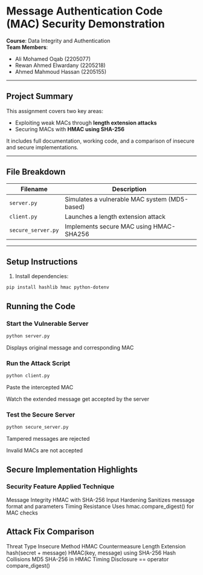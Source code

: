 # Message Authentication Code (MAC) Security Demonstration 
**Course**: Data Integrity and Authentication  
**Team Members**:  
- Ali Mohamed Oqab (2205077)  
- Rewan Ahmed Elwardany (2205218)  
- Ahmed Mahmoud Hassan (2205155)  
---
## Project Summary

This assignment covers two key areas:

- Exploiting weak MACs through **length extension attacks**
- Securing MACs with **HMAC using SHA-256**

It includes full documentation, working code, and a comparison of insecure and secure implementations.

---

## File Breakdown

| Filename           | Description                                         |
|--------------------|-----------------------------------------------------|
| `server.py`        | Simulates a vulnerable MAC system (MD5-based)       |
| `client.py`        | Launches a length extension attack                  |
| `secure_server.py` | Implements secure MAC using HMAC-SHA256             |

---

## Setup Instructions

1. Install dependencies:

```bash
pip install hashlib hmac python-dotenv
```
## Running the Code
### Start the Vulnerable Server

```bash
python server.py
```

Displays original message and corresponding MAC

### Run the Attack Script

```bash
python client.py
```

Paste the intercepted MAC

Watch the extended message get accepted by the server

### Test the Secure Server

```bash
python secure_server.py
```
Tampered messages are rejected

Invalid MACs are not accepted

## Secure Implementation Highlights
### Security Feature                	Applied Technique
Message Integrity	                HMAC with SHA-256
Input Hardening                 	Sanitizes message format and parameters
Timing Resistance               	Uses hmac.compare_digest() for MAC checks


## Attack Fix Comparison
Threat Type         	Insecure Method	                HMAC Countermeasure
Length Extension	    hash(secret + message)	        HMAC(key, message) using SHA-256
Hash Collisions	        MD5	                            SHA-256 in HMAC
Timing Disclosure	    == operator	                    compare_digest()